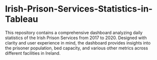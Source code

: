 # Irish-Prison-Services-Statistics-in-Tableau
This repository contains a comprehensive dashboard analyzing daily statistics of the Irish Prison Services from 2017 to 2020. Designed with clarity and user experience in mind, the dashboard provides insights into the prisoner population, bed capacity, and various other metrics across different facilities in Ireland. 
